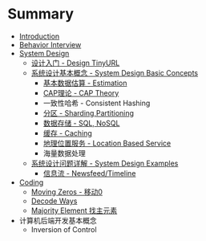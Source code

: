 # Summary

* [Introduction](README.md)
* [Behavior Interview](behavior-interview.md)
* [System Design](SystemDesign/README.md)
  * [设计入门 - Design TinyURL](SystemDesign/TinyURL.md)
  * [系统设计基本概念 - System Design Basic Concepts](SystemDesign/Basics/README.md)
    * [基本数据估算 - Estimation](SystemDesign/Basics/Estimations.md)
    * [CAP理论 - CAP Theory](SystemDesign/Basics/CAP.md)
    * 一致性哈希 - Consistent Hashing
    * [分区 - Sharding,Partitioning](SystemDesign/Basics/Sharding.md)
    * [数据存储 - SQL, NoSQL](SystemDesign/Basics/SQLvsNoSQL.md)
    * [缓存 - Caching](SystemDesign/Basics/huan-cun-caching.md)
    * [地理位置服务 - Location Based Service](SystemDesign/Basics/di-li-wei-zhi-fu-wu-location-based-service.md)
    * 海量数据处理 
  * [系统设计问题详解 - System Design Examples](SystemDesign/Problems/README.md)
    * [信息流 - Newsfeed/Timeline](SystemDesign/Problems/newsfeed.md)
* [Coding](Coding/README.md)
  * [Moving Zeros - 移动0](Coding/MovingZeros.md)
  * [Decode Ways](Coding/DecodeWays.md)
  * [Majority Element 找主元素](Coding/majority-element-zhao-zhu-yuan-su.md)
* 计算机后端开发基本概念
  * Inversion of Control



